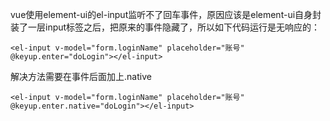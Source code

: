 vue使用element-ui的el-input监听不了回车事件，原因应该是element-ui自身封装了一层input标签之后，把原来的事件隐藏了，所以如下代码运行是无响应的：

```
<el-input v-model="form.loginName" placeholder="账号" @keyup.enter="doLogin"></el-input>
```

解决方法需要在事件后面加上.native

```
<el-input v-model="form.loginName" placeholder="账号" @keyup.enter.native="doLogin"></el-input>
```

